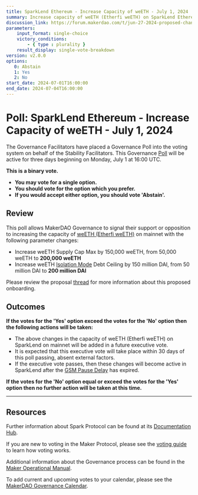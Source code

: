 ```yaml
---
title: SparkLend Ethereum - Increase Capacity of weETH - July 1, 2024
summary: Increase capacity of weETH (Etherfi weETH) on SparkLend Ethereum.
discussion_link: https://forum.makerdao.com/t/jun-27-2024-proposed-changes-to-spark-for-upcoming-spell/24552
parameters:
    input_format: single-choice
    victory_conditions:
        - { type : plurality }
    result_display: single-vote-breakdown
version: v2.0.0
options:
   0: Abstain
   1: Yes
   2: No
start_date: 2024-07-01T16:00:00
end_date: 2024-07-04T16:00:00
---
```

# Poll: SparkLend Ethereum - Increase Capacity of weETH - July 1, 2024

The Governance Facilitators have placed a Governance Poll into the voting system on behalf of the Stability Facilitators. This Governance [Poll](https://manual.makerdao.com/governance/governance-cycle/weekly-governance-cycle#weekly-governance-cycle-definitions-mip16c1) will be active for three days beginning on Monday, July 1 at 16:00 UTC.

**This is a binary vote.**

- **You may vote for a single option.**
- **You should vote for the option which you prefer.**
- **If you would accept either option, you should vote 'Abstain'.**

## Review

This poll allows MakerDAO Governance to signal their support or opposition to increasing the capacity of [weETH (Etherfi weETH)](https://app.spark.fi/market-details/1/0xCd5fE23C85820F7B72D0926FC9b05b43E359b7ee) on mainnet with the following parameter changes:

- Increase weETH Supply Cap Max by 150,000 weETH, from 50,000 weETH to **200,000 weETH**
- Increase weETH [Isolation Mode](https://docs.spark.fi/defi-infrastructure/sparklend/spark-lend-features) Debt Ceiling by 150 million DAI, from 50 million DAI to **200 million DAI**

Please review the proposal [thread](https://forum.makerdao.com/t/jun-27-2024-proposed-changes-to-spark-for-upcoming-spell/24552) for more information about this proposed onboarding.

## Outcomes

**If the votes for the 'Yes' option exceed the votes for the 'No' option then the following actions will be taken:**

- The above changes in the capacity of weETH (Etherfi weETH) on SparkLend on mainnet will be added in a future executive vote.
- It is expected that this executive vote will take place within 30 days of this poll passing, absent external factors.
- If the executive vote passes, then these changes will become active in SparkLend after the [GSM Pause Delay](https://manual.makerdao.com/parameter-index/core/param-gsm-pause-delay) has expired.

**If the votes for the 'No' option equal or exceed the votes for the 'Yes' option then no further action will be taken at this time.**

---

## Resources

Further information about Spark Protocol can be found at its [Documentation Hub](https://docs.sparkprotocol.io/hub/).

If you are new to voting in the Maker Protocol, please see the [voting guide](https://manual.makerdao.com/governance/voting-in-makerdao/on-chain-governance) to learn how voting works.

Additional information about the Governance process can be found in the [Maker Operational Manual](https://manual.makerdao.com).

To add current and upcoming votes to your calendar, please see the [MakerDAO Governance Calendar](https://manual.makerdao.com/makerdao/calendars/governance-calendar).